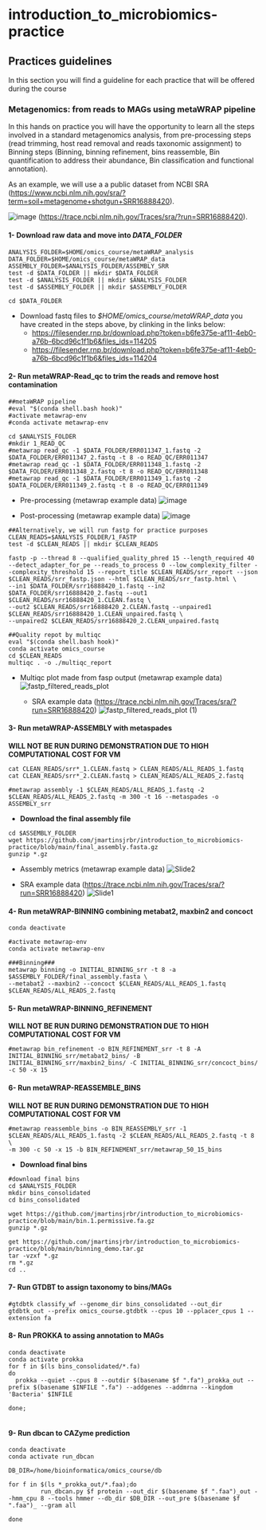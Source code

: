 # introduction_to_microbiomics-practice

## Practices guidelines
In this section you will find a guideline for each practice that will be offered during the course

### Metagenomics: from reads to MAGs using metaWRAP pipeline
In this hands on practice you will have the opportunity to learn all the steps involved in a standard metagenomics analysis, from pre-processing steps (read trimming, host read removal and reads taxonomic assignment) to Binning steps (Binning, binning refinement, bins reassemble, Bin quantification to address their abundance, Bin classification and functional annotation).

As an example, we will use a a public dataset from NCBI SRA (https://www.ncbi.nlm.nih.gov/sra/?term=soil+metagenome+shotgun+SRR16888420).

![image](https://user-images.githubusercontent.com/11639261/142202653-eb035609-40d9-4430-8b95-29d4d8d73c61.png)
(https://trace.ncbi.nlm.nih.gov/Traces/sra/?run=SRR16888420).


#### 1- Download raw data and move into *DATA_FOLDER* 
```
ANALYSIS_FOLDER=$HOME/omics_course/metaWRAP_analysis
DATA_FOLDER=$HOME/omics_course/metaWRAP_data
ASSEMBLY_FOLDER=$ANALYSIS_FOLDER/ASSEMBLY_SRR
test -d $DATA_FOLDER || mkdir $DATA_FOLDER
test -d $ANALYSIS_FOLDER || mkdir $ANALYSIS_FOLDER
test -d $ASSEMBLY_FOLDER || mkdir $ASSEMBLY_FOLDER

cd $DATA_FOLDER 
```
- Download fastq files to *$HOME/omics_course/metaWRAP_data* you have created in the steps above, by clinking in the links below:
  - https://filesender.rnp.br/download.php?token=b6fe375e-af11-4eb0-a76b-6bcd96c1f1b6&files_ids=114205 
  - https://filesender.rnp.br/download.php?token=b6fe375e-af11-4eb0-a76b-6bcd96c1f1b6&files_ids=114204
  

#### 2- Run metaWRAP-Read_qc to trim the reads and remove host contamination 
```
##metaWRAP pipeline
#eval "$(conda shell.bash hook)"
#activate metawrap-env
#conda activate metawrap-env

cd $ANALYSIS_FOLDER
#mkdir 1_READ_QC
#metawrap read_qc -1 $DATA_FOLDER/ERR011347_1.fastq -2 $DATA_FOLDER/ERR011347_2.fastq -t 8 -o READ_QC/ERR011347
#metawrap read_qc -1 $DATA_FOLDER/ERR011348_1.fastq -2 $DATA_FOLDER/ERR011348_2.fastq -t 8 -o READ_QC/ERR011348
#metawrap read_qc -1 $DATA_FOLDER/ERR011349_1.fastq -2 $DATA_FOLDER/ERR011349_2.fastq -t 8 -o READ_QC/ERR011349
```
 - Pre-processing (metawrap example data)
![image](https://user-images.githubusercontent.com/11639261/142344583-556e15e7-57ca-458e-8710-f3e073d45a85.png)

 - Post-processing (metawrap example data)
 ![image](https://user-images.githubusercontent.com/11639261/142344704-5595768b-6c0a-42c0-a92b-f972b3073a6a.png)


```
##Alternatively, we will run fastp for practice purposes
CLEAN_READS=$ANALYSIS_FOLDER/1_FASTP
test -d $CLEAN_READS || mkdir $CLEAN_READS

fastp -p --thread 8 --qualified_quality_phred 15 --length_required 40 --detect_adapter_for_pe --reads_to_process 0 --low_complexity_filter --complexity_threshold 15 --report_title $CLEAN_READS/srr_report --json $CLEAN_READS/srr_fastp.json --html $CLEAN_READS/srr_fastp.html \
--in1 $DATA_FOLDER/srr16888420_1.fastq --in2 $DATA_FOLDER/srr16888420_2.fastq --out1 $CLEAN_READS/srr16888420_1.CLEAN.fastq \
--out2 $CLEAN_READS/srr16888420_2.CLEAN.fastq --unpaired1 $CLEAN_READS/srr16888420_1.CLEAN_unpaired.fastq \
--unpaired2 $CLEAN_READS/srr16888420_2.CLEAN_unpaired.fastq

##Quality repot by multiqc
eval "$(conda shell.bash hook)"
conda activate omics_course
cd $CLEAN_READS
multiqc . -o ./multiqc_report

```
 - Multiqc plot made from fasp output (metawrap example data)
 ![fastp_filtered_reads_plot](https://user-images.githubusercontent.com/11639261/142344938-294bb639-03b5-4f9a-a459-890c8409c8b7.png)

   - SRA example data (https://trace.ncbi.nlm.nih.gov/Traces/sra/?run=SRR16888420)
   ![fastp_filtered_reads_plot (1)](https://user-images.githubusercontent.com/11639261/142345320-0fdafcd5-72dc-42d4-b978-035517093d4d.png)


#### 3- Run metaWRAP-ASSEMBLY with metaspades 
**WILL NOT BE RUN DURING DEMONSTRATION DUE TO HIGH COMPUTATIONAL COST FOR VM**
```
cat CLEAN_READS/srr*_1.CLEAN.fastq > CLEAN_READS/ALL_READS_1.fastq
cat CLEAN_READS/srr*_2.CLEAN.fastq > CLEAN_READS/ALL_READS_2.fastq

#metawrap assembly -1 $CLEAN_READS/ALL_READS_1.fastq -2 $CLEAN_READS/ALL_READS_2.fastq -m 300 -t 16 --metaspades -o ASSEMBLY_srr
```
- **Download the final assembly file** 
```
cd $ASSEMBLY_FOLDER
wget https://github.com/jmartinsjrbr/introduction_to_microbiomics-practice/blob/main/final_assembly.fasta.gz
gunzip *.gz

```
- Assembly metrics (metawrap example data)
![Slide2](https://user-images.githubusercontent.com/11639261/142346482-924ecde4-6565-45e5-8229-333783e470cf.jpg)

- SRA example data (https://trace.ncbi.nlm.nih.gov/Traces/sra/?run=SRR16888420)
![Slide1](https://user-images.githubusercontent.com/11639261/142346791-34c41927-b3d6-4038-b561-b8e364909ae5.jpg)

#### 4- Run metaWRAP-BINNING combining metabat2, maxbin2 and concoct 
```
conda deactivate

#activate metawrap-env
conda activate metawrap-env

###Binning###
metawrap binning -o INITIAL_BINNING_srr -t 8 -a $ASSEMBLY_FOLDER/final_assembly.fasta \
--metabat2 --maxbin2 --concoct $CLEAN_READS/ALL_READS_1.fastq $CLEAN_READS/ALL_READS_2.fastq
```

#### 5- Run metaWRAP-BINNING_REFINEMENT 
**WILL NOT BE RUN DURING DEMONSTRATION DUE TO HIGH COMPUTATIONAL COST FOR VM**

```
#metawrap bin_refinement -o BIN_REFINEMENT_srr -t 8 -A INITIAL_BINNING_srr/metabat2_bins/ -B INITIAL_BINNING_srr/maxbin2_bins/ -C INITIAL_BINNING_srr/concoct_bins/ -c 50 -x 15
```

#### 6- Run metaWRAP-REASSEMBLE_BINS
**WILL NOT BE RUN DURING DEMONSTRATION DUE TO HIGH COMPUTATIONAL COST FOR VM**

```
#metawrap reassemble_bins -o BIN_REASSEMBLY_srr -1 $CLEAN_READS/ALL_READS_1.fastq -2 $CLEAN_READS/ALL_READS_2.fastq -t 8 \
-m 300 -c 50 -x 15 -b BIN_REFINEMENT_srr/metawrap_50_15_bins

```

- **Download final bins**
``` 
#download final bins
cd $ANALYSIS_FOLDER
mkdir bins_consolidated
cd bins_consolidated

wget https://github.com/jmartinsjrbr/introduction_to_microbiomics-practice/blob/main/bin.1.permissive.fa.gz
gunzip *.gz

get https://github.com/jmartinsjrbr/introduction_to_microbiomics-practice/blob/main/binning_demo.tar.gz
tar -vzxf *.gz
rm *.gz
cd ..
```
#### 7- Run GTDBT to assign taxonomy to bins/MAGs
```
#gtdbtk classify_wf --genome_dir bins_consolidated --out_dir gtdbtk_out --prefix omics_course.gtdbtk --cpus 10 --pplacer_cpus 1 --extension fa
```

#### 8- Run PROKKA to assing annotation to MAGs
```
conda deactivate
conda activate prokka
for f in $(ls bins_consolidated/*.fa) 
do
  prokka --quiet --cpus 8 --outdir $(basename $f ".fa")_prokka_out --prefix $(basename $INFILE ".fa") --addgenes --addmrna --kingdom 'Bacteria' $INFILE

done;
 
```

#### 9- Run dbcan to CAZyme prediction
```
conda deactivate
conda activate run_dbcan
 
DB_DIR=/home/bioinformatica/omics_course/db

for f in $(ls *_prokka_out/*.faa);do
         run_dbcan.py $f protein --out_dir $(basename $f ".faa")_out --hmm_cpu 8 --tools hmmer --db_dir $DB_DIR --out_pre $(basename $f ".faa")_ --gram all
 
done

```
